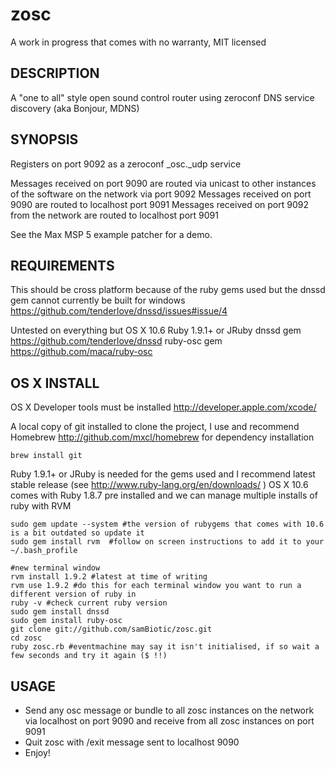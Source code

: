 zosc
====
A work in progress that comes with no warranty, MIT licensed

DESCRIPTION
---------------------
A "one to all" style open sound control router using zeroconf DNS service discovery (aka Bonjour, MDNS)

SYNOPSIS
----------------
Registers on port 9092 as a zeroconf _osc._udp service

Messages received on port 9090 are routed via unicast to other instances of the software on the network via port 9092
Messages received on port 9090 are routed to localhost port 9091
Messages received on port 9092 from the network are routed to localhost port 9091

See the Max MSP 5 example patcher for a demo.

REQUIREMENTS
--------------------------
This should be cross platform because of the ruby gems used but the dnssd gem cannot currently be built for windows https://github.com/tenderlove/dnssd/issues#issue/4

Untested on everything but OS X 10.6
Ruby 1.9.1+ or JRuby
dnssd gem https://github.com/tenderlove/dnssd
ruby-osc gem https://github.com/maca/ruby-osc

OS X INSTALL 
---------------------
OS X Developer tools must be installed http://developer.apple.com/xcode/

A local copy of git installed to clone the project, I use and recommend Homebrew http://github.com/mxcl/homebrew for dependency installation

    brew install git

Ruby 1.9.1+ or JRuby is needed for the gems used and I recommend latest stable release (see http://www.ruby-lang.org/en/downloads/ )
OS X 10.6 comes with Ruby 1.8.7 pre installed and we can manage multiple installs of ruby with RVM

    sudo gem update --system #the version of rubygems that comes with 10.6 is a bit outdated so update it
    sudo gem install rvm  #follow on screen instructions to add it to your ~/.bash_profile
    
    #new terminal window
    rvm install 1.9.2 #latest at time of writing
    rvm use 1.9.2 #do this for each terminal window you want to run a different version of ruby in
    ruby -v #check current ruby version
    sudo gem install dnssd
    sudo gem install ruby-osc
    git clone git://github.com/samBiotic/zosc.git
    cd zosc
    ruby zosc.rb #eventmachine may say it isn't initialised, if so wait a few seconds and try it again ($ !!)

USAGE
-----------	
* Send any osc message or bundle to all zosc instances on the network via localhost on port 9090 and receive from all zosc instances on port 9091
* Quit zosc with /exit message sent to localhost 9090
* Enjoy!